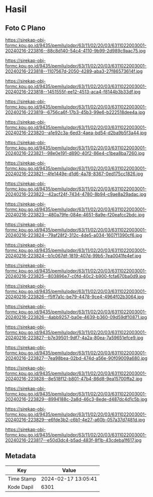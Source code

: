 # Hasil

## Foto C Plano

https://sirekap-obj-formc.kpu.go.id/9435/pemilu/pdpr/63/11/02/20/03/6311022003001-20240216-223816--88c8d140-54c4-4110-9b99-2d989c9aac75.jpg

https://sirekap-obj-formc.kpu.go.id/9435/pemilu/pdpr/63/11/02/20/03/6311022003001-20240216-223818--1107567d-2050-4289-aba3-27f86573614f.jpg

https://sirekap-obj-formc.kpu.go.id/9435/pemilu/pdpr/63/11/02/20/03/6311022003001-20240216-223818--1451555f-ee12-4513-aca4-f8144b3b33df.jpg

https://sirekap-obj-formc.kpu.go.id/9435/pemilu/pdpr/63/11/02/20/03/6311022003001-20240216-223819--6756ca6f-17b3-45b3-99e6-b222518dee4a.jpg

https://sirekap-obj-formc.kpu.go.id/9435/pemilu/pdpr/63/11/02/20/03/6311022003001-20240216-223820--a1e92c3a-6ed3-4aea-bd54-d2ba9b5f3a44.jpg

https://sirekap-obj-formc.kpu.go.id/9435/pemilu/pdpr/63/11/02/20/03/6311022003001-20240216-223821--98e0e191-d890-40f2-86e4-c1bea8ba7260.jpg

https://sirekap-obj-formc.kpu.go.id/9435/pemilu/pdpr/63/11/02/20/03/6311022003001-20240216-223821--4fe1449e-d1d6-4a78-8367-0ed175cc1826.jpg

https://sirekap-obj-formc.kpu.go.id/9435/pemilu/pdpr/63/11/02/20/03/6311022003001-20240216-223822--42acf24f-7434-4780-8b94-c9ae8a29adac.jpg

https://sirekap-obj-formc.kpu.go.id/9435/pemilu/pdpr/63/11/02/20/03/6311022003001-20240216-223823--480a79fe-084e-4651-8a9e-f20eafcc2bdc.jpg

https://sirekap-obj-formc.kpu.go.id/9435/pemilu/pdpr/63/11/02/20/03/6311022003001-20240216-223824--79af28f2-312c-4de5-a034-1607f1390cf6.jpg

https://sirekap-obj-formc.kpu.go.id/9435/pemilu/pdpr/63/11/02/20/03/6311022003001-20240216-223824--b1c067df-1819-407d-99b5-7ea0041fe4ef.jpg

https://sirekap-obj-formc.kpu.go.id/9435/pemilu/pdpr/63/11/02/20/03/6311022003001-20240216-223825--803896e7-c0fd-40c2-b900-fcfa670ba0d9.jpg

https://sirekap-obj-formc.kpu.go.id/9435/pemilu/pdpr/63/11/02/20/03/6311022003001-20240216-223826--f5ff7a1c-be79-4478-9ce4-4964f02b3064.jpg

https://sirekap-obj-formc.kpu.go.id/9435/pemilu/pdpr/63/11/02/20/03/6311022003001-20240216-223826--4abb9257-ba0e-4639-b360-09d59df10871.jpg

https://sirekap-obj-formc.kpu.go.id/9435/pemilu/pdpr/63/11/02/20/03/6311022003001-20240216-223827--b7e39501-9df7-4a2a-80ea-7a59651efce9.jpg

https://sirekap-obj-formc.kpu.go.id/9435/pemilu/pdpr/63/11/02/20/03/6311022003001-20240216-223827--7ea98bea-02bd-474d-a56e-90f09009a680.jpg

https://sirekap-obj-formc.kpu.go.id/9435/pemilu/pdpr/63/11/02/20/03/6311022003001-20240216-223828--8e518f12-b801-47b4-86d8-9ea15700ffa2.jpg

https://sirekap-obj-formc.kpu.go.id/9435/pemilu/pdpr/63/11/02/20/03/6311022003001-20240216-223829--8994188c-2a8d-46c3-8ede-d487dc4d1c5b.jpg

https://sirekap-obj-formc.kpu.go.id/9435/pemilu/pdpr/63/11/02/20/03/6311022003001-20240216-223829--e6fde3b2-c6b1-4e27-a60b-057a37d7481d.jpg

https://sirekap-obj-formc.kpu.go.id/9435/pemilu/pdpr/63/11/02/20/03/6311022003001-20240216-223817--e50d3dc4-b5ad-483f-8f1b-43cdeba1f617.jpg


## Metadata

| Key        | Value               |
| ---------- | ------------------- |
| Time Stamp | 2024-02-17 13:05:41 |
| Kode Dapil | 6301                |



